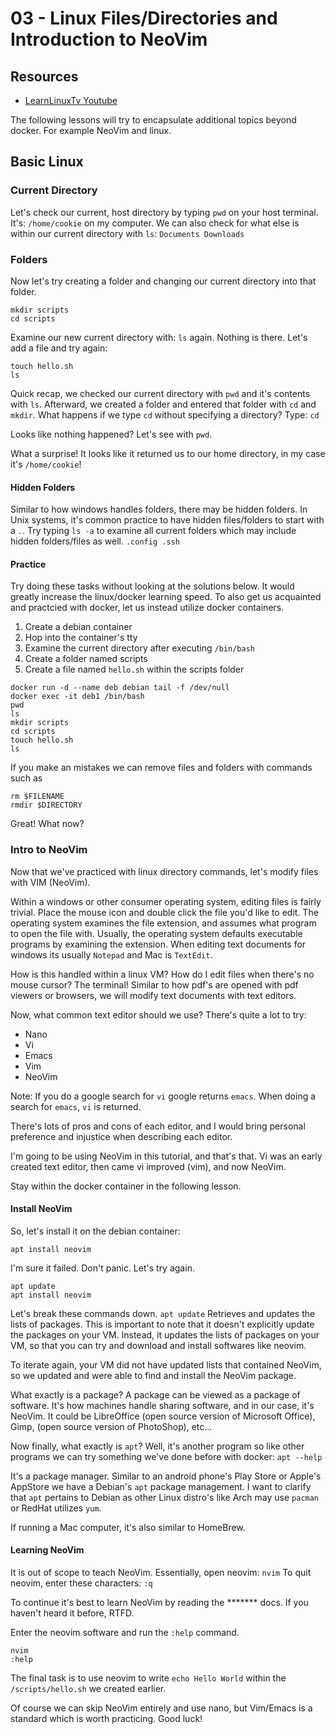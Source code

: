 # 03 - Linux Files/Directories and Introduction to NeoVim

## Resources
- [LearnLinuxTv Youtube](https://www.youtube.com/@LearnLinuxTV/featured)

The following lessons will try to encapsulate additional topics beyond docker. For example NeoVim and linux.
## Basic Linux

### Current Directory
Let's check our current, host directory by typing `pwd` on your host terminal. It's: `/home/cookie` on my computer.
We can also check for what else is within our current directory with `ls`: `Documents Downloads`

### Folders
Now let's try creating a folder and changing our current directory into that folder.
```
mkdir scripts
cd scripts
```

Examine our new current directory with: `ls` again. Nothing is there. Let's add a file and try again:
```
touch hello.sh
ls
```

Quick recap, we checked our current directory with `pwd` and it's contents with `ls`. Afterward, we created a folder and entered that folder with `cd` and `mkdir`.
What happens if we type `cd` without specifying a directory?
Type:
```cd```

Looks like nothing happened? Let's see with `pwd`.

What a surprise! It looks like it returned us to our home directory, in my case it's `/home/cookie`!

#### Hidden Folders
Similar to how windows handles folders, there may be hidden folders.
In Unix systems, it's common practice to have hidden files/folders to start with a `.`.
Try typing `ls -a` to examine all current folders which may include hidden folders/files as well. `.config .ssh`

#### Practice
Try doing these tasks without looking at the solutions below. It would greatly increase the linux/docker learning speed.
To also get us acquainted and practcied with docker, let us instead utilize docker containers.
1. Create a debian container
2. Hop into the container's tty
3. Examine the current directory after executing `/bin/bash`
4. Create a folder named scripts
5. Create a file named `hello.sh` within the scripts folder

```
docker run -d --name deb debian tail -f /dev/null
docker exec -it deb1 /bin/bash
pwd
ls
mkdir scripts
cd scripts
touch hello.sh
ls
```

If you make an mistakes we can remove files and folders with commands such as
```
rm $FILENAME
rmdir $DIRECTORY
```

Great! What now?

### Intro to NeoVim
Now that we've practiced with linux directory commands, let's modify files with VIM (NeoVim).

Within a windows or other consumer operating system, editing files is fairly trivial. Place the mouse icon and double click the file you'd like to edit.
The operating system examines the file extension, and assumes what program to open the file with. Usually, the operating system defaults executable programs by examining the extension.
When editing text documents for windows its usually `Notepad` and Mac is `TextEdit`.

How is this handled within a linux VM? How do I edit files when there's no mouse cursor? The terminal!
Similar to how pdf's are opened with pdf viewers or browsers, we will modify text documents with text editors.

Now, what common text editor should we use? There's quite a lot to try:
- Nano
- Vi
- Emacs
- Vim
- NeoVim

Note: If you do a google search for `vi` google returns `emacs`. When doing a search for `emacs`, `vi` is returned.

There's lots of pros and cons of each editor, and I would bring personal preference and injustice when describing each editor.

I'm going to be using NeoVim in this tutorial, and that's that. Vi was an early created text editor, then came vi improved (vim), and now NeoVim.

Stay within the docker container in the following lesson.
#### Install NeoVim
So, let's install it on the debian container:
```
apt install neovim
```

I'm sure it failed. Don't panic. Let's try again.
```
apt update
apt install neovim
```

Let's break these commands down.
`apt update` Retrieves and updates the lists of packages. This is important to note that it doesn't explicitly update the packages on your VM.
Instead, it updates the lists of packages on your VM, so that you can try and download and install softwares like neovim.

To iterate again, your VM did not have updated lists that contained NeoVim, so we updated and were able to find and install the NeoVim package.

What exactly is a package? A package can be viewed as a package of software. It's how machines handle sharing software, and in our case, it's NeoVim.
It could be LibreOffice (open source version of Microsoft Office), Gimp, (open source version of PhotoShop), etc...

Now finally, what exactly is `apt`? Well, it's another program so like other programs we can try something we've done before with docker:
```apt --help```

It's a package manager. Similar to an android phone's Play Store or Apple's AppStore we have a Debian's `apt` package management.
I want to clarify that `apt` pertains to Debian as other Linux distro's like Arch may use `pacman` or RedHat utilizes `yum`.

If running a Mac computer, it's also similar to HomeBrew.

#### Learning NeoVim
It is out of scope to teach NeoVim. Essentially, open neovim: `nvim`
To quit neovim, enter these characters: `:q`

To continue it's best to learn NeoVim by reading the ******* docs. If you haven't heard it before, RTFD.

Enter the neovim software and run the `:help` command.
```
nvim
:help
```

The final task is to use neovim to write `echo Hello World` within the `/scripts/hello.sh` we created earlier. 

Of course we can skip NeoVim entirely and use nano, but Vim/Emacs is a standard which is worth practicing. Good luck!
